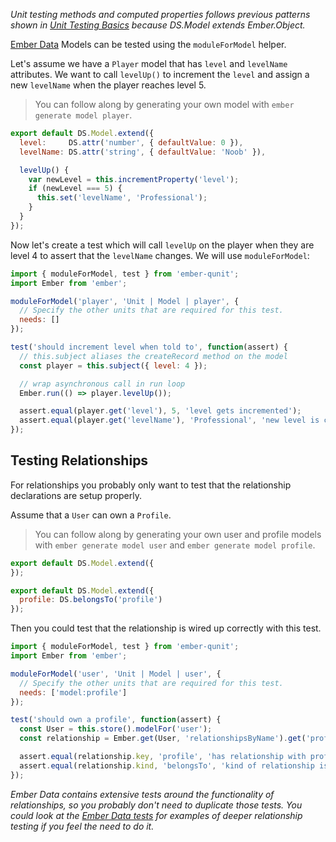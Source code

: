 _Unit testing methods and computed properties follows previous patterns shown
in [Unit Testing Basics] because DS.Model extends Ember.Object._

[Ember Data] Models can be tested using the `moduleForModel` helper.

Let's assume we have a `Player` model that has `level` and `levelName`
attributes. We want to call `levelUp()` to increment the `level` and assign a
new `levelName` when the player reaches level 5.

> You can follow along by generating your own model with `ember generate
> model player`.

```app/models/player.js
export default DS.Model.extend({
  level:     DS.attr('number', { defaultValue: 0 }),
  levelName: DS.attr('string', { defaultValue: 'Noob' }),

  levelUp() {
    var newLevel = this.incrementProperty('level');
    if (newLevel === 5) {
      this.set('levelName', 'Professional');
    }
  }
});
```

Now let's create a test which will call `levelUp` on the player when they are
level 4 to assert that the `levelName` changes. We will use `moduleForModel`:

```tests/unit/models/player-test.js
import { moduleForModel, test } from 'ember-qunit';
import Ember from 'ember';

moduleForModel('player', 'Unit | Model | player', {
  // Specify the other units that are required for this test.
  needs: []
});

test('should increment level when told to', function(assert) {
  // this.subject aliases the createRecord method on the model
  const player = this.subject({ level: 4 });

  // wrap asynchronous call in run loop
  Ember.run(() => player.levelUp());

  assert.equal(player.get('level'), 5, 'level gets incremented');
  assert.equal(player.get('levelName'), 'Professional', 'new level is called professional');
});
```

## Testing Relationships

For relationships you probably only want to test that the relationship
declarations are setup properly.

Assume that a `User` can own a `Profile`.

> You can follow along by generating your own user and profile models with `ember
> generate model user` and `ember generate model profile`.

```app/models/profile.js
export default DS.Model.extend({
});
```

```app/models/user.js
export default DS.Model.extend({
  profile: DS.belongsTo('profile')
});
```

Then you could test that the relationship is wired up correctly
with this test.

```tests/unit/models/user-test.js
import { moduleForModel, test } from 'ember-qunit';
import Ember from 'ember';

moduleForModel('user', 'Unit | Model | user', {
  // Specify the other units that are required for this test.
  needs: ['model:profile']
});

test('should own a profile', function(assert) {
  const User = this.store().modelFor('user');
  const relationship = Ember.get(User, 'relationshipsByName').get('profile');

  assert.equal(relationship.key, 'profile', 'has relationship with profile');
  assert.equal(relationship.kind, 'belongsTo', 'kind of relationship is belongsTo');
});
```

_Ember Data contains extensive tests around the functionality of
relationships, so you probably don't need to duplicate those tests.  You could
look at the [Ember Data tests] for examples of deeper relationship testing if you
feel the need to do it._

[Ember Data]: https://github.com/emberjs/data
[Unit Testing Basics]: ../unit-testing-basics
[Ember Data tests]: https://github.com/emberjs/data/tree/master/tests
